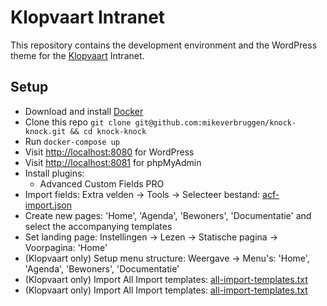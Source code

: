 # Klopvaart Intranet

This repository contains the development environment and the WordPress theme for the [Klopvaart](http://www.klopvaart.nl) Intranet.

## Setup

- Download and install [Docker](https://www.docker.com/community-edition#/download)
- Clone this repo `git clone git@github.com:mikeverbruggen/knock-knock.git && cd knock-knock`
- Run `docker-compose up`
- Visit [http://localhost:8080](http://localhost:8080) for WordPress
- Visit [http://localhost:8081](http://localhost:8081) for phpMyAdmin
- Install plugins:
  + Advanced Custom Fields PRO
- Import fields: Extra velden -> Tools -> Selecteer bestand: [acf-import.json](acf-import.json)
- Create new pages: 'Home', 'Agenda', 'Bewoners', 'Documentatie' and select the accompanying templates
- Set landing page: Instellingen -> Lezen -> Statische pagina -> Voorpagina: 'Home'
- (Klopvaart only) Setup menu structure: Weergave -> Menu's: 'Home', 'Agenda', 'Bewoners', 'Documentatie'
- (Klopvaart only) Import All Import templates: [all-import-templates.txt](all-import-templates.txt)
- (Klopvaart only) Import All Import templates: [all-import-templates.txt](all-import-templates.txt)
